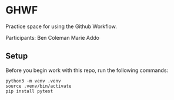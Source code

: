 
# GHWF

Practice space for using the Github Workflow.

Participants:
Ben Coleman
Marie Addo

## Setup

Before you begin work with this repo, run the following commands:

```
python3 -m venv .venv
source .venv/bin/activate
pip install pytest
```

